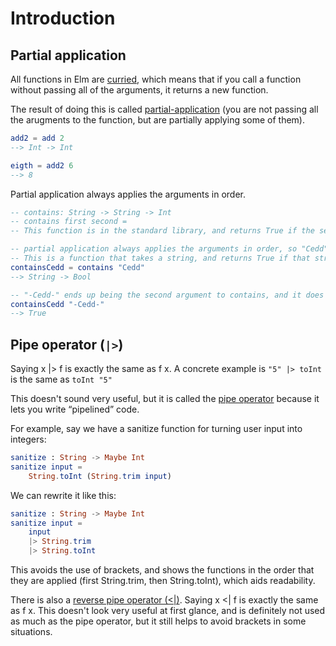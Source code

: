 # Introduction

## Partial application

All functions in Elm are [curried][currying], which means that if you call a function without passing all of the arguments, it returns a new function.

The result of doing this is called [partial-application][partial-application] (you are not passing all the arugments to the function, but are partially applying some of them).

```elm
add2 = add 2
--> Int -> Int

eigth = add2 6
--> 8
```

Partial application always applies the arguments in order.

```elm
-- contains: String -> String -> Int
-- contains first second =
-- This function is in the standard library, and returns True if the second string contains the first one

-- partial application always applies the arguments in order, so "Cedd" becomes the first argument to contains
-- This is a function that takes a string, and returns True if that string contains cedd
containsCedd = contains "Cedd"
--> String -> Bool

-- "-Cedd-" ends up being the second argument to contains, and it does include "Cedd", the first argument
containsCedd "-Cedd-"
--> True
```

## Pipe operator (`|>`)

Saying x |> f is exactly the same as f x. A concrete example is `"5" |> toInt` is the same as `toInt "5"`

This doesn't sound very useful, but it is called the [pipe operator][pipe-operator] because it lets you write “pipelined” code.

For example, say we have a sanitize function for turning user input into integers:

```elm
sanitize : String -> Maybe Int
sanitize input =
    String.toInt (String.trim input)
```

We can rewrite it like this:

```elm
sanitize : String -> Maybe Int
sanitize input =
    input
    |> String.trim
    |> String.toInt
```

This avoids the use of brackets, and shows the functions in the order that they are applied (first String.trim, then String.toInt), which aids readability.

There is also a [reverse pipe operator (<|)][reverse-pipe-operator]. Saying x <| f is exactly the same as f x. This doesn't look very useful at first glance, and is definitely not used as much as the pipe operator, but it still helps to avoid brackets in some situations.

[currying]: https://www.bekk.christmas/post/2020/9/hurry-curry!
[partial-application]: https://www.bekk.christmas/post/2020/10/partial-application-of-functions!
[pipe-operator]: https://package.elm-lang.org/packages/elm/core/latest/Basics#|%3E
[reverse-pipe-operator]: https://package.elm-lang.org/packages/elm/core/latest/Basics#%3C|
